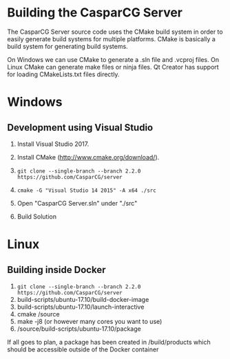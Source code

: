 Building the CasparCG Server
============================

The CasparCG Server source code uses the CMake build system in order to easily
generate build systems for multiple platforms. CMake is basically a build
system for generating build systems.

On Windows we can use CMake to generate a .sln file and .vcproj files. On
Linux CMake can generate make files or ninja files. Qt Creator has support for
loading CMakeLists.txt files directly.

Windows
=======

Development using Visual Studio
-------------------------------

1. Install Visual Studio 2017.

2. Install CMake (http://www.cmake.org/download/).

3. `git clone --single-branch --branch 2.2.0 https://github.com/CasparCG/server`

4. `cmake -G "Visual Studio 14 2015" -A x64 ./src`

5. Open "CasparCG Server.sln" under "./src"

6. Build Solution

Linux
=====

Building inside Docker
----------------------

1. `git clone --single-branch --branch 2.2.0 https://github.com/CasparCG/server`
2. build-scripts/ubuntu-17.10/build-docker-image
3. build-scripts/ubuntu-17.10/launch-interactive
4. cmake /source
5. make -j8 (or however many cores you want to use)
6. /source/build-scripts/ubuntu-17.10/package

If all goes to plan, a package has been created in /build/products which should be accessible outside of the Docker container
